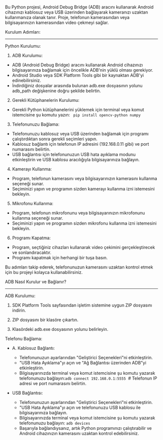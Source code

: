 Bu Python projesi, Android Debug Bridge (ADB) aracını kullanarak Android cihazınızı kablosuz veya USB üzerinden bağlayarak kameranızı uzaktan kullanmanıza olanak tanır. Proje, telefonun kamerasından veya bilgisayarınızın kamerasından video çekmeyi sağlar.

  

Kurulum Adımları:

----

  

Python Kurulumu:

1. ADB Kurulumu:
- ADB (Android Debug Bridge) aracını kullanarak Android cihazınızı bilgisayarınıza bağlamak için öncelikle ADB'nin yüklü olması gerekiyor.
- Android Studio veya SDK Platform Tools gibi bir kaynaktan ADB'yi edinebilirsiniz.
- İndirdiğiniz dosyalar arasında bulunan adb.exe dosyasının yolunu adb_path değişkenine doğru şekilde belirtin.


2. Gerekli Kütüphanelerin Kurulumu:
- Gerekli Python kütüphanelerini yüklemek için terminal veya komut istemcisine şu komutu yazın: ``` pip install opencv-python numpy```

3. Telefonunuzu Bağlama:
- Telefonunuzu kablosuz veya USB üzerinden bağlamak için programı çalıştırdıktan sonra gerekli seçimleri yapın.
- Kablosuz bağlantı için telefonun IP adresini (192.168.0.11 gibi) ve port numarasını belirtin.
- USB bağlantısı için telefonunuzun USB hata ayıklama modunu etkinleştirin ve USB kablosu aracılığıyla bilgisayarınıza bağlayın.

4. Kamerayı Kullanma:
- Program, telefonun kamerasını veya bilgisayarınızın kamerasını kullanma seçeneği sunar.
- Seçiminizi yapın ve programın sizden kamerayı kullanma izni istemesini bekleyin.

5. Mikrofonu Kullanma:
- Program, telefonun mikrofonunu veya bilgisayarınızın mikrofonunu kullanma seçeneği sunar.
- Seçiminizi yapın ve programın sizden mikrofonu kullanma izni istemesini bekleyin.

6. Programı Kapatma:
- Program, seçtiğiniz cihazları kullanarak video çekimini gerçekleştirecek ve sonlandıracaktır.
- Programı kapatmak için herhangi bir tuşa basın.

Bu adımları takip ederek, telefonunuzun kamerasını uzaktan kontrol etmek için bu projeyi kolayca kullanabilirsiniz.

  
  
  

ADB Nasıl Kurulur ve Bağlanır?

----

  

ADB Kurulumu:


  

1. SDK Platform Tools sayfasından işletim sistemine uygun ZIP dosyasını indirin.

2. ZIP dosyasını bir klasöre çıkartın.

3. Klasördeki adb.exe dosyasının yolunu belirleyin.

Telefonu Bağlama:
- A. Kablosuz Bağlantı:
	- Telefonunuzun ayarlarından "Geliştirici Seçenekleri"ni etkinleştirin.
	- "USB Hata Ayıklama"yı açın ve "Ağ Bağlantısı üzerinden ADB"yi etkinleştirin.
	- Bilgisayarınızda terminal veya komut istemcisine şu komutu yazarak telefonunuzu bağlayın:```adb connect 192.168.0.1:5555```  # Telefonun IP adresi ve port numarasını belirtin.

  

 - USB Bağlantısı:
	- Telefonunuzun ayarlarından "Geliştirici Seçenekleri"ni etkinleştirin.
	- "USB Hata Ayıklama"yı açın ve telefonunuzu USB kablosu ile bilgisayarınıza bağlayın.
	- Bilgisayarınızda terminal veya komut istemcisine şu komutu yazarak telefonunuzu bağlayın: ```adb devices```
	- Başarıyla bağlandıysanız, artık Python programınızı çalıştırabilir ve Android cihazınızın kamerasını uzaktan kontrol edebilirsiniz.
